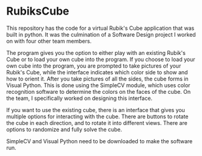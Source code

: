 RubiksCube
==========
This repository has the code for a virtual Rubik's Cube application that was built in python. It was the culmination
of a Software Design project I worked on with four other team members.

The program gives you the option to either play with an existing Rubik's Cube or to load your own cube into the program.
If you choose to load your own cube into the program, you are prompted to take pictures of your Rubik's Cube, while
the interface indicates which color side to show and how to orient it. After you take pictures of all the sides, the 
cube forms in Visual Python. This is done using the SimpleCV module, which uses color recognition software to determine
the colors on the faces of the cube. On the team, I specifically worked on designing this interface.

If you want to use the existing cube, there is an interface that gives you multiple options for interacting with
the cube. There are buttons to rotate the cube in each direction, and to rotate it into different views. There are 
options to randomize and fully solve the cube.

SimpleCV and Visual Python need to be downloaded to make the software run.
